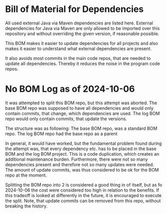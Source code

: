 # Bill of Material for Dependencies
All used external Java via Maven dependencies are listed here.
External dependencies for Java via Maven are only allowed to be imported over this repository and
without overriding the given version, if reasonable possible.

This BOM makes it easier to update dependencies for all projects and
also makes it easier to understand what external dependencies are present.

It also avoids most commits in the main code repos,
that are needed to update all dependencies.
Thereby it reduces the noise in the program code repos.
# No BOM Log as of 2024-10-06
It was attempted to split this BOM repo, but this attempt was aborted.
The base BOM repo was supposed to have all dependencies and
would only contain commits, that change, which dependencies are used.
The log BOM repo would only contain commits,
that update the versions.

The structure was as following:
The base BOM repo, was a standard BOM repo.
The log BOM repo had the base repo as a parent

In general, it would have worked,
but the fundamental problem found during the attempt was,
that every dependency etc. has to be placed in the base BOM and the log BOM project.
This is a code duplication, which creates an additional maintenance burden.
Furthermore, there were not so many dependencies present and
therefore not so many updates were needed.
The amount of update commits, was thus considered to be ok for the BOM repo at the moment.

Splitting the BOM repo into 2 is considered a good thing in of itself,
but as fo 2024-10-06 the cost were considered too high in relation to the benefits.
If this tradeoff is looked at differently in the future, it is encouraged to execute the split.
Note, that update commits can be removed from this repo,
without breaking the history.